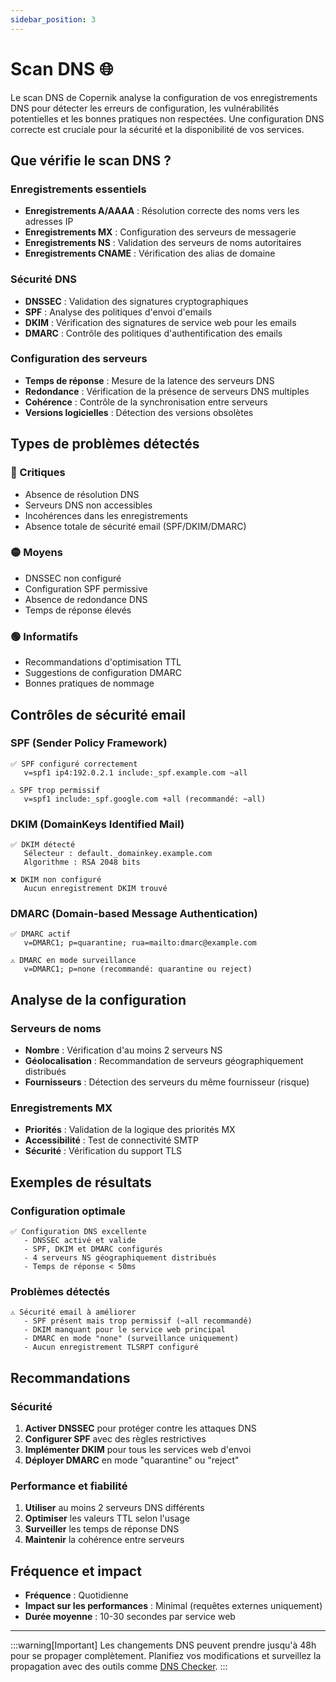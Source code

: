 ```yaml
---
sidebar_position: 3
---
```


# Scan DNS 🌐

Le scan DNS de Copernik analyse la configuration de vos enregistrements DNS pour détecter les erreurs de configuration, les vulnérabilités potentielles et les bonnes pratiques non respectées. Une configuration DNS correcte est cruciale pour la sécurité et la disponibilité de vos services.

## Que vérifie le scan DNS ?

### Enregistrements essentiels
- **Enregistrements A/AAAA** : Résolution correcte des noms vers les adresses IP
- **Enregistrements MX** : Configuration des serveurs de messagerie
- **Enregistrements NS** : Validation des serveurs de noms autoritaires
- **Enregistrements CNAME** : Vérification des alias de domaine

### Sécurité DNS
- **DNSSEC** : Validation des signatures cryptographiques
- **SPF** : Analyse des politiques d'envoi d'emails
- **DKIM** : Vérification des signatures de service web pour les emails
- **DMARC** : Contrôle des politiques d'authentification des emails

### Configuration des serveurs
- **Temps de réponse** : Mesure de la latence des serveurs DNS
- **Redondance** : Vérification de la présence de serveurs DNS multiples
- **Cohérence** : Contrôle de la synchronisation entre serveurs
- **Versions logicielles** : Détection des versions obsolètes

## Types de problèmes détectés

### 🔴 Critiques
- Absence de résolution DNS
- Serveurs DNS non accessibles
- Incohérences dans les enregistrements
- Absence totale de sécurité email (SPF/DKIM/DMARC)

### 🟡 Moyens
- DNSSEC non configuré
- Configuration SPF permissive
- Absence de redondance DNS
- Temps de réponse élevés

### 🟢 Informatifs
- Recommandations d'optimisation TTL
- Suggestions de configuration DMARC
- Bonnes pratiques de nommage

## Contrôles de sécurité email

### SPF (Sender Policy Framework)
```
✅ SPF configuré correctement
   v=spf1 ip4:192.0.2.1 include:_spf.example.com ~all

⚠️ SPF trop permissif
   v=spf1 include:_spf.google.com +all (recommandé: ~all)
```

### DKIM (DomainKeys Identified Mail)
```
✅ DKIM détecté
   Sélecteur : default._domainkey.example.com
   Algorithme : RSA 2048 bits

❌ DKIM non configuré
   Aucun enregistrement DKIM trouvé
```

### DMARC (Domain-based Message Authentication)
```
✅ DMARC actif
   v=DMARC1; p=quarantine; rua=mailto:dmarc@example.com

⚠️ DMARC en mode surveillance
   v=DMARC1; p=none (recommandé: quarantine ou reject)
```

## Analyse de la configuration

### Serveurs de noms
- **Nombre** : Vérification d'au moins 2 serveurs NS
- **Géolocalisation** : Recommandation de serveurs géographiquement distribués
- **Fournisseurs** : Détection des serveurs du même fournisseur (risque)

### Enregistrements MX
- **Priorités** : Validation de la logique des priorités MX
- **Accessibilité** : Test de connectivité SMTP
- **Sécurité** : Vérification du support TLS

## Exemples de résultats

### Configuration optimale
```
✅ Configuration DNS excellente
   - DNSSEC activé et valide
   - SPF, DKIM et DMARC configurés
   - 4 serveurs NS géographiquement distribués
   - Temps de réponse < 50ms
```

### Problèmes détectés
```
⚠️ Sécurité email à améliorer
   - SPF présent mais trop permissif (~all recommandé)
   - DKIM manquant pour le service web principal
   - DMARC en mode "none" (surveillance uniquement)
   - Aucun enregistrement TLSRPT configuré
```

## Recommandations

### Sécurité
1. **Activer DNSSEC** pour protéger contre les attaques DNS
2. **Configurer SPF** avec des règles restrictives
3. **Implémenter DKIM** pour tous les services web d'envoi
4. **Déployer DMARC** en mode "quarantine" ou "reject"

### Performance et fiabilité
1. **Utiliser** au moins 2 serveurs DNS différents
2. **Optimiser** les valeurs TTL selon l'usage
3. **Surveiller** les temps de réponse DNS
4. **Maintenir** la cohérence entre serveurs

## Fréquence et impact

- **Fréquence** : Quotidienne
- **Impact sur les performances** : Minimal (requêtes externes uniquement)
- **Durée moyenne** : 10-30 secondes par service web

---

:::warning[Important]
Les changements DNS peuvent prendre jusqu'à 48h pour se propager complètement. Planifiez vos modifications et surveillez la propagation avec des outils comme [DNS Checker](https://dnschecker.org/).
:::